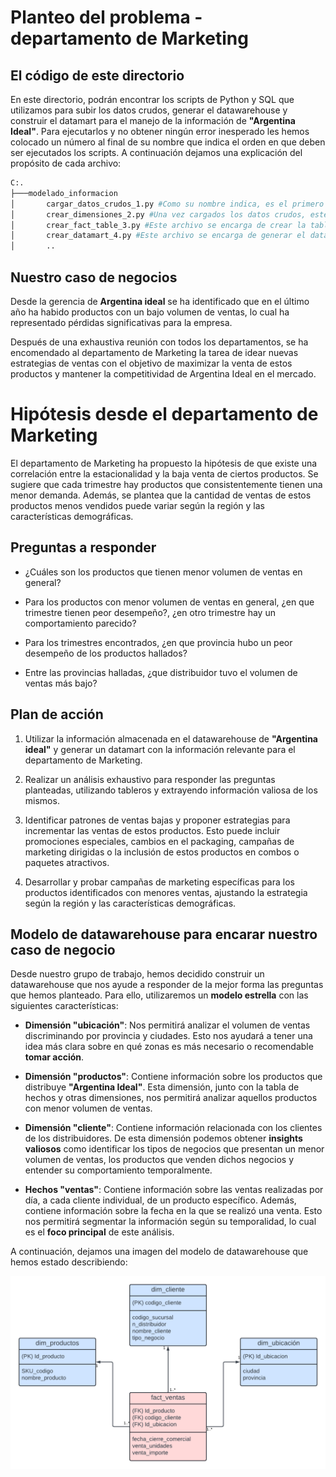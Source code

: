 # Planteo del problema - departamento de Marketing

## El código de este directorio

En este directorio, podrán encontrar los scripts de Python y SQL que utilizamos para subir los datos crudos, generar el datawarehouse y construir el datamart para el manejo de la información de **"Argentina Ideal"**. Para ejecutarlos y no obtener ningún error inesperado les hemos colocado un número al final de su nombre que indica el orden en que deben ser ejecutados los scripts. A continuación dejamos una explicación del propósito de cada archivo:

```sh
C:.
├───modelado_informacion
│       cargar_datos_crudos_1.py #Como su nombre indica, es el primero a ser ejecutado ya que carga los datos crudos desde el Storage
│       crear_dimensiones_2.py #Una vez cargados los datos crudos, este archivo se encarga de generar los archivos de dimensiones del datawarehouse
│       crear_fact_table_3.py #Este archivo se encarga de crear la tabla de hechos, su creación se apoya de los archivos de dimensiones
│       crear_datamart_4.py #Este archivo se encarga de generar el datamart del departamento de marketing, se ejecuta desde GCP
│       ..
```

## Nuestro caso de negocios

Desde la gerencia de **Argentina ideal** se ha identificado que en el último año ha habido productos con un bajo volumen de ventas, lo cual ha representado pérdidas significativas para la empresa.

Después de una exhaustiva reunión con todos los departamentos, se ha encomendado al departamento de Marketing la tarea de idear nuevas estrategias de ventas con el objetivo de maximizar la venta de estos productos y mantener la competitividad de Argentina Ideal en el mercado.

# Hipótesis desde el departamento de Marketing

El departamento de Marketing ha propuesto la hipótesis de que existe una correlación entre la estacionalidad y la baja venta de ciertos productos. Se sugiere que cada trimestre hay productos que consistentemente tienen una menor demanda. Además, se plantea que la cantidad de ventas de estos productos menos vendidos puede variar según la región y las características demográficas.

## Preguntas a responder

* ¿Cuáles son los productos que tienen menor volumen de ventas en general?

* Para los productos con menor volumen de ventas en general, ¿en que trimestre tienen peor desempeño?, ¿en otro trimestre hay un comportamiento parecido?

* Para los trimestres encontrados, ¿en que provincia hubo un peor desempeño de los productos hallados?

* Entre las provincias halladas, ¿que distribuidor tuvo el volumen de ventas más bajo?

## Plan de acción 

1. Utilizar la información almacenada en el datawarehouse de **"Argentina ideal"** y generar un datamart con la información relevante para el departamento de Marketing.

2. Realizar un análisis exhaustivo para responder las preguntas planteadas, utilizando tableros y extrayendo información valiosa de los mismos.

3. Identificar patrones de ventas bajas y proponer estrategias para incrementar las ventas de estos productos. Esto puede incluir promociones especiales, cambios en el packaging, campañas de marketing dirigidas o la inclusión de estos productos en combos o paquetes atractivos.

4. Desarrollar y probar campañas de marketing específicas para los productos identificados con menores ventas, ajustando la estrategia según la región y las características demográficas.

## Modelo de datawarehouse para encarar nuestro caso de negocio

Desde nuestro grupo de trabajo, hemos decidido construir un datawarehouse que nos ayude a responder de la mejor forma las preguntas que hemos planteado. Para ello, utilizaremos un **modelo estrella** con las siguientes características:

* **Dimensión "ubicación"**: Nos permitirá analizar el volumen de ventas discriminando por provincia y ciudades. Esto nos ayudará a tener una idea más clara sobre en qué zonas es más necesario o recomendable **tomar acción**.

* **Dimensión "productos"**: Contiene información sobre los productos que distribuye **"Argentina Ideal"**. Esta dimensión, junto con la tabla de hechos y otras dimensiones, nos permitirá analizar aquellos productos con menor volumen de ventas.

* **Dimensión "cliente"**: Contiene información relacionada con los clientes de los distribuidores. De esta dimensión podemos obtener **insights valiosos** como identificar los tipos de negocios que presentan un menor volumen de ventas, los productos que venden dichos negocios y entender su comportamiento temporalmente.

* **Hechos "ventas"**: Contiene información sobre las ventas realizadas por día, a cada cliente individual, de un producto específico. Además, contiene información sobre la fecha en la que se realizó una venta. Esto nos permitirá segmentar la información según su temporalidad, lo cual es el **foco principal** de este análisis.

A continuación, dejamos una imagen del modelo de datawarehouse que hemos estado describiendo:

![Modelo Datawarehouse](./Modelo_dws_grupo8_infra.png)
